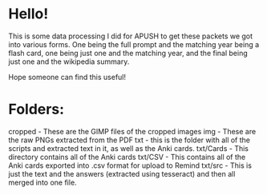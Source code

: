 # Hello!

This is some data processing I did for APUSH to get these packets we got into various forms. One being the full prompt and the matching  year being a flash card, one being just one and the matching year, and the final being just one and the wikipedia summary.

Hope someone  can find this useful!

# Folders:
cropped - These are the GIMP files of the cropped images
img - These are the raw PNGs extracted from the PDF
txt - this is the folder with all of the scripts and extracted text in it, as well as the Anki cards.
txt/Cards - This directory contains all of the Anki cards
txt/CSV - This contains all of the Anki cards exported into .csv format for upload to Remind
txt/src - This is just the text and the answers (extracted using tesseract) and then all merged into one file.
